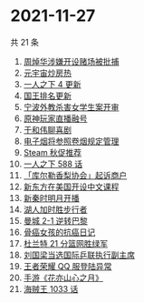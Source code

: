 # 2021-11-27

共 21 条

<!-- BEGIN -->
<!-- 最后更新时间 Sat Nov 27 2021 10:29:00 GMT+0800 (China Standard Time) -->

1. [周焯华涉嫌开设赌场被批捕](https://www.zhihu.com/search?q=周焯华)
1. [元宇宙炒房热](https://www.zhihu.com/search?q=元宇宙)
1. [一人之下 4 更新](https://www.zhihu.com/search?q=一人之下4)
1. [国王排名更新](https://www.zhihu.com/search?q=国王排名)
1. [宁波外教杀害女学生案开审](https://www.zhihu.com/search?q=宁波外教)
1. [原神玩家直播融号](https://www.zhihu.com/search?q=原神)
1. [于和伟聊喜剧](https://www.zhihu.com/search?q=一年一度喜剧大赛)
1. [电子烟将参照卷烟规定管理](https://www.zhihu.com/search?q=电子烟)
1. [Steam 秋促推荐](https://www.zhihu.com/search?q=steam)
1. [一人之下 588 话](https://www.zhihu.com/search?q=一人之下)
1. [「库尔勒香梨协会」起诉商户](https://www.zhihu.com/search?q=库尔勒香梨)
1. [新东方在美国开设中文课程](https://www.zhihu.com/search?q=新东方)
1. [新秦时明月开播](https://www.zhihu.com/search?q=新秦时明月)
1. [湖人加时胜步行者](https://www.zhihu.com/search?q=湖人)
1. [曼城 2-1 逆转巴黎](https://www.zhihu.com/search?q=曼城)
1. [骨癌女孩的抗癌日记](https://www.zhihu.com/search?q=骨癌女孩)
1. [杜兰特 21 分篮网胜绿军](https://www.zhihu.com/search?q=篮网)
1. [刘国梁当选国际乒联执行副主席](https://www.zhihu.com/search?q=刘国梁)
1. [王者荣耀 QQ 服登陆异常](https://www.zhihu.com/search?q=王者荣耀)
1. [手游《花亦山心之月》](https://www.zhihu.com/search?q=花亦山心之月)
1. [海贼王 1033 话](https://www.zhihu.com/search?q=海贼王)

<!-- END -->
